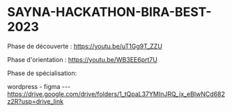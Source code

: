# SAYNA-HACKATHON-BIRA-BEST-2023
Phase de découverte : https://youtu.be/uT1Gg9T_ZZU

Phase d'orientation : https://youtu.be/WB3EE6prt7U

Phase de spécialisation: 

wordpress - figma --- https://drive.google.com/drive/folders/1_tQpaL37YMInJRQ_jx_eBIwNCd682z2R?usp=drive_link
